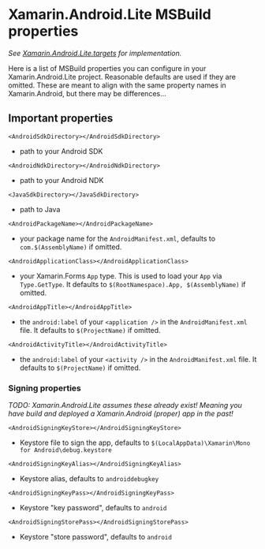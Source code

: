 # Xamarin.Android.Lite MSBuild properties

_See [Xamarin.Android.Lite.targets](../Xamarin.Android.Lite.Tasks/Xamarin.Android.Lite.targets) for implementation._

Here is a list of MSBuild properties you can configure in your
Xamarin.Android.Lite project. Reasonable defaults are used if they are
omitted. These are meant to align with the same property names in
Xamarin.Android, but there may be differences...

## Important properties

`<AndroidSdkDirectory></AndroidSdkDirectory>`
- path to your Android
SDK

`<AndroidNdkDirectory></AndroidNdkDirectory>`
- path to your Android
NDK

`<JavaSdkDirectory></JavaSdkDirectory>`
- path to Java

`<AndroidPackageName></AndroidPackageName>`
- your package name for the `AndroidManifest.xml`, defaults to
  `com.$(AssemblyName)` if omitted.

`<AndroidApplicationClass></AndroidApplicationClass>`
- your Xamarin.Forms `App` type. This is used to load your `App` via
  `Type.GetType`. It defaults to `$(RootNamespace).App, $(AssemblyName)`
  if omitted.

`<AndroidAppTitle></AndroidAppTitle>`
- the `android:label` of your `<application />` in the
  `AndroidManifest.xml` file. It defaults to `$(ProjectName)` if
  omitted.

`<AndroidActivityTitle></AndroidActivityTitle>`
- the `android:label` of your `<activity />` in the
  `AndroidManifest.xml` file. It defaults to `$(ProjectName)` if
  omitted.

### Signing properties

_TODO: Xamarin.Android.Lite assumes these already exist! Meaning you
have build and deployed a Xamarin.Android (proper) app in the past!_

`<AndroidSigningKeyStore></AndroidSigningKeyStore>`
- Keystore file to sign the app, defaults to
  `$(LocalAppData)\Xamarin\Mono for Android\debug.keystore`

`<AndroidSigningKeyAlias></AndroidSigningKeyAlias>`
- Keystore alias, defaults to `androiddebugkey`

`<AndroidSigningKeyPass></AndroidSigningKeyPass>`
- Keystore "key password", defaults to `android`

`<AndroidSigningStorePass></AndroidSigningStorePass>`
- Keystore "store password", defaults to `android`
